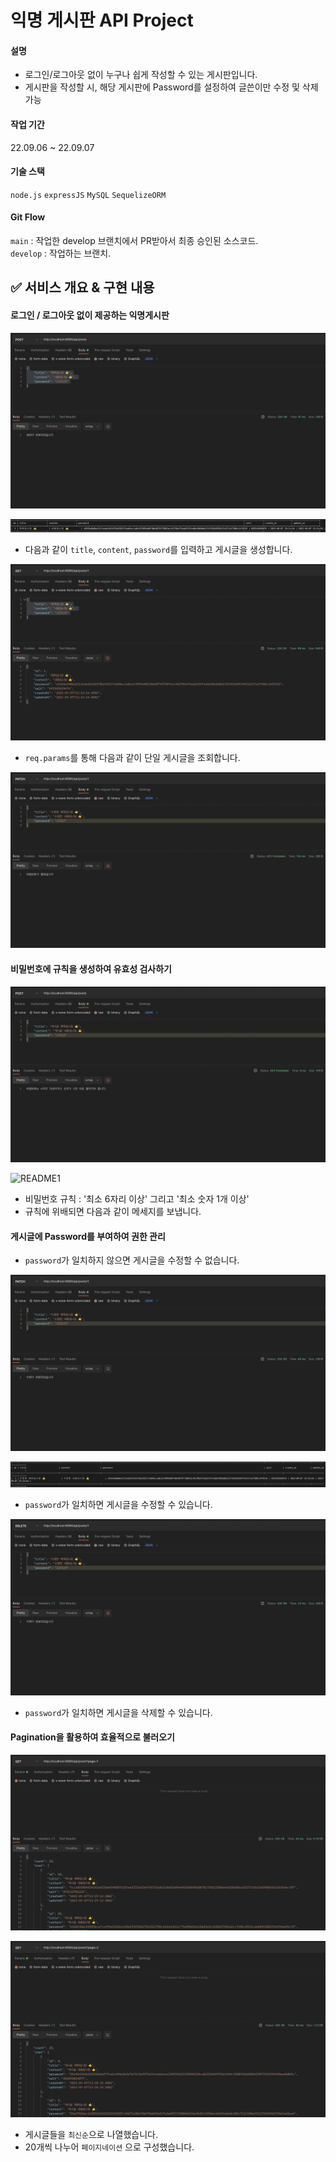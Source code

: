 # 익명 게시판 API Project
#### 설명 
- 로그인/로그아웃 없이 누구나 쉽게 작성할 수 있는 게시판입니다.
- 게시판을 작성할 시, 해당 게시판에 Password를 설정하여 글쓴이만 수정 및 삭제 가능

#### 작업 기간
22.09.06 ~ 22.09.07

#### 기술 스택

`node.js` `expressJS` `MySQL` `SequelizeORM`

#### Git Flow

`main` : 작업한 develop 브랜치에서 PR받아서 최종 승인된 소스코드.  
`develop` : 작업하는 브랜치.

## ✅ 서비스 개요 & 구현 내용


#### 로그인 / 로그아웃 없이 제공하는 익명게시판

![README1](./readme/createPost.png)

![README1](./readme/createPost2.png)

- 다음과 같이 `title`, `content`, `password`를 입력하고 게시글을 생성합니다.

![README1](./readme/readPost.png)

- `req.params`를 통해 다음과 같이 단일 게시글을 조회합니다.

![README1](./readme/updatePost_error.png)


#### 비밀번호에 규칙을 생성하여 유효성 검사하기

![README1](./readme/creatPost_validate.png)

![README1](./readme/creatPost_validate2.png)

- 비밀번호 규칙 : '최소 6자리 이상' 그리고 '최소 숫자 1개 이상' 
- 규칙에 위배되면 다음과 같이 메세지를 보냅니다.


#### 게시글에 Password를 부여하여 권한 관리

- `password`가 일치하지 않으면 게시글을 수정할 수 없습니다.

![README1](./readme/updatePost.png)

![README1](./readme/updatePost2.png)

- `password`가 일치하면 게시글을 수정할 수 있습니다.

![README1](./readme/deletePost.png)

- `password`가 일치하면 게시글을 삭제할 수 있습니다.

#### Pagination을 활용하여 효율적으로 불러오기

![README1](./readme/readAllPost_pagination.png)

![README1](./readme/readAllPost_pagination2.png)

- 게시글들을 `최신순`으로 나열했습니다.
- 20개씩 나누어 `페이지네이션` 으로 구성했습니다.
